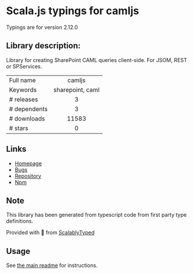 
# Scala.js typings for camljs

Typings are for version 2.12.0

## Library description:
Library for creating SharePoint CAML queries client-side. For JSOM, REST or SPServices.

|                    |                 |
| ------------------ | :-------------: |
| Full name          | camljs |
| Keywords           | sharepoint, caml |
| # releases         | 3 |
| # dependents       | 3 |
| # downloads        | 11583 |
| # stars            | 0 |

## Links
- [Homepage](https://github.com/andrei-markeev/camljs#readme)
- [Bugs](https://github.com/andrei-markeev/camljs/issues)
- [Repository](https://github.com/andrei-markeev/camljs)
- [Npm](https://www.npmjs.com/package/camljs)
    


## Note
This library has been generated from typescript code from first party type definitions.

Provided with :purple_heart: from [ScalablyTyped](https://github.com/oyvindberg/ScalablyTyped)

## Usage
See [the main readme](../../readme.md) for instructions.


